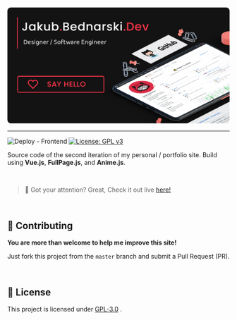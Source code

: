 <p align="center">
  <br /><img
    width="600"
    src="public/social.png"
    alt="Jakub.Bednarski.Dev" 
    style="border-radius: 8px;"
  />
</p>

---

![Deploy - Frontend](https://github.com/RangerDigital/bednarski.dev/workflows/Deploy%20-%20Frontend/badge.svg?branch=master)
[![License: GPL v3](https://img.shields.io/badge/License-GPLv3-blue.svg)](https://www.gnu.org/licenses/gpl-3.0)

Source code of the second iteration of my personal / portfolio site. Build using **Vue.js**, **FullPage.js**, and **Anime.js**.

<br>

> 💖 Got your attention? Great, Check it out live [here!](https://bednarski.dev/)

<br>

## 🚧 Contributing

**You are more than welcome to help me improve this site!**

Just fork this project from the `master` branch and submit a Pull Request (PR).

<br>

## 📃 License

This project is licensed under [GPL-3.0](https://choosealicense.com/licenses/gpl-3.0/) .
